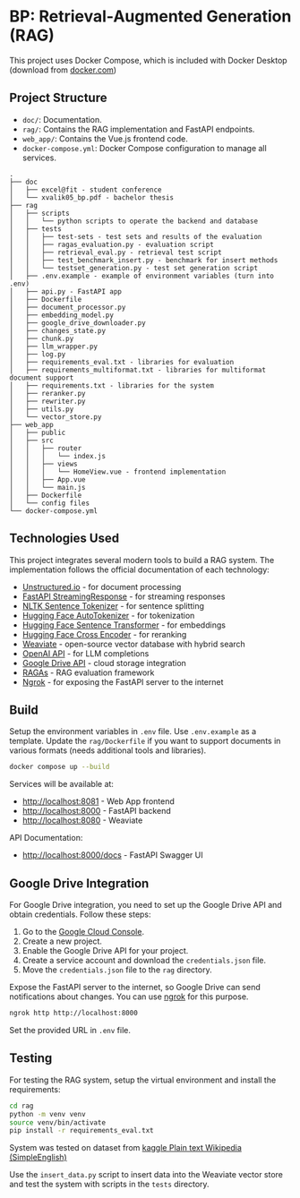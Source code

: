# BP: Retrieval-Augmented Generation (RAG)

This project uses Docker Compose, which is included with Docker Desktop (download from [docker.com](https://www.docker.com/products/docker-desktop/))

## Project Structure

- `doc/`: Documentation.
- `rag/`: Contains the RAG implementation and FastAPI endpoints.
- `web_app/`: Contains the Vue.js frontend code.
- `docker-compose.yml`: Docker Compose configuration to manage all services.
```
.
├── doc
│   ├── excel@fit - student conference
│   └── xvalik05_bp.pdf - bachelor thesis
├── rag
│   ├── scripts
│   │   └── python scripts to operate the backend and database
│   ├── tests
│   │   ├── test-sets - test sets and results of the evaluation
│   │   ├── ragas_evaluation.py - evaluation script
│   │   ├── retrieval_eval.py - retrieval test script
│   │   ├── test_benchmark_insert.py - benchmark for insert methods
│   │   └── testset_generation.py - test set generation script
│   ├── .env.example - example of environment variables (turn into .env)
│   ├── api.py - FastAPI app
│   ├── Dockerfile 
│   ├── document_processor.py 
│   ├── embedding_model.py
│   ├── google_drive_downloader.py
│   ├── changes_state.py
│   ├── chunk.py
│   ├── llm_wrapper.py
│   ├── log.py
│   ├── requirements_eval.txt - libraries for evaluation
│   ├── requirements_multiformat.txt - libraries for multiformat document support
│   ├── requirements.txt - libraries for the system
│   ├── reranker.py
│   ├── rewriter.py
│   ├── utils.py
│   └── vector_store.py
├── web_app
│   ├── public
│   ├── src
│   │   ├── router
│   │   │   └── index.js
│   │   ├── views
│   │   │   └── HomeView.vue - frontend implementation
│   │   ├── App.vue
│   │   └── main.js
│   ├── Dockerfile
│   └── config files
└── docker-compose.yml
```

## Technologies Used
This project integrates several modern tools to build a RAG system. The implementation follows the official documentation of each technology:
- [Unstructured.io](https://docs.unstructured.io/open-source/introduction/overview/) - for document processing
- [FastAPI StreamingResponse](https://fastapi.tiangolo.com/advanced/custom-response/#streamingresponse) - for streaming responses
- [NLTK Sentence Tokenizer](https://www.nltk.org/api/nltk.tokenize.sent_tokenize.html) - for sentence splitting
- [Hugging Face AutoTokenizer](https://huggingface.co/docs/transformers/v4.49.0/en/model_doc/auto#transformers.AutoTokenizer) - for tokenization
- [Hugging Face Sentence Transformer](https://sbert.net/docs/sentence_transformer/pretrained_models.html) - for embeddings
- [Hugging Face Cross Encoder](https://sbert.net/docs/cross_encoder/pretrained_models.html) - for reranking
- [Weaviate](https://weaviate.io/developers/weaviate) - open-source vector database with hybrid search 
- [OpenAI API](https://platform.openai.com/docs/guides/text?api-mode=chat) - for LLM completions
- [Google Drive API](https://developers.google.com/workspace/drive/api/guides/about-sdk) - cloud storage integration
- [RAGAs](https://docs.ragas.io/en/stable) - RAG evaluation framework
- [Ngrok](https://ngrok.com/docs) - for exposing the FastAPI server to the internet
  
## Build
Setup the environment variables in `.env` file. Use `.env.example` as a template. Update the `rag/Dockerfile` if you want to support documents in various formats (needs additional tools and libraries).

```bash
docker compose up --build
```

Services will be available at:
- [http://localhost:8081](http://localhost:8080) - Web App frontend
- [http://localhost:8000](http://localhost:8000) - FastAPI backend
- [http://localhost:8080](http://localhost:8081) - Weaviate

API Documentation:
- [http://localhost:8000/docs](http://localhost:8000/docs) - FastAPI Swagger UI

## Google Drive Integration 

For Google Drive integration, you need to set up the Google Drive API and obtain credentials. Follow these steps:
1. Go to the [Google Cloud Console](https://console.cloud.google.com/).
2. Create a new project.
3. Enable the Google Drive API for your project.
4. Create a service account and download the `credentials.json` file.
5. Move the `credentials.json` file to the `rag` directory.

Expose the FastAPI server to the internet, so Google Drive can send notifications about changes. 
You can use [ngrok](https://ngrok.com/) for this purpose.
```bash
ngrok http http://localhost:8000
```
Set the provided URL in `.env` file.

## Testing

For testing the RAG system, setup the virtual environment and install the requirements:
```bash
cd rag
python -m venv venv
source venv/bin/activate
pip install -r requirements_eval.txt
```

System was tested on dataset from [kaggle Plain text Wikipedia (SimpleEnglish)](https://www.kaggle.com/datasets/ffatty/plain-text-wikipedia-simpleenglish)

Use the `insert_data.py` script to insert data into the Weaviate vector store and test the system with scripts in the `tests` directory. 
